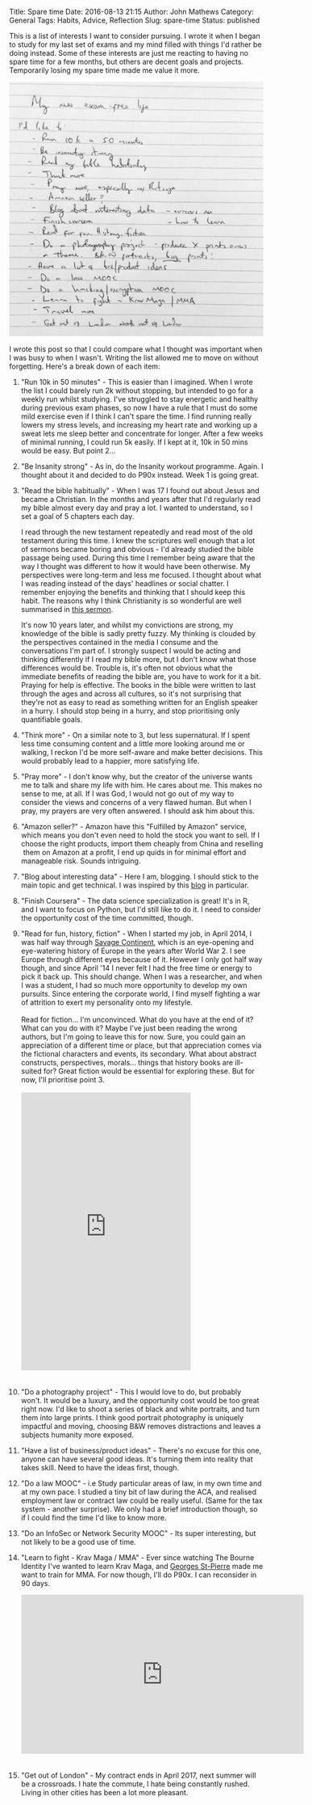 Title: Spare time
Date: 2016-08-13 21:15
Author: John Mathews
Category: General
Tags: Habits, Advice, Reflection
Slug: spare-time
Status: published

This is a list of interests I want to consider pursuing. I wrote it when I began to study for my last set of exams and my mind filled with things I'd rather be doing instead. Some of these interests are just me reacting to having no spare time for a few months, but others are decent goals and projects. Temporarily losing my spare time made me value it more.

![free-time](/images/spare_time.jpg)

I wrote this post so that I could compare what I thought was important when I was busy to when I wasn't. Writing the list allowed me to move on without forgetting. Here's a break down of each item:

1.  "Run 10k in 50 minutes" - This is easier than I imagined. When I wrote the list I could barely run 2k without stopping, but intended to go for a weekly run whilst studying. I've struggled to stay energetic and healthy during previous exam phases, so now I have a rule that I must do some mild exercise even if I think I can't spare the time. I find running really lowers my stress levels, and increasing my heart rate and working up a sweat lets me sleep better
    and concentrate for longer. After a few weeks of minimal running, I could run 5k easily. If I kept at it, 10k in 50 mins would be easy. But point 2...

2. "Be Insanity strong" - As in, do the Insanity workout programme. Again. I thought about it and decided to do P90x instead. Week 1 is going great.

3. "Read the bible habitually" - When I was 17 I found out about Jesus and became a Christian. In the months and years after that I'd regularly read my bible almost every day and pray a lot. I wanted to understand, so I set a goal of 5 chapters each day.

    I read through the new testament repeatedly and read most of the old testament during this time. I knew the scriptures well enough that a lot of sermons became boring and obvious - I'd already studied the bible passage being used. During this time I remember being aware that the way I thought was different to how it would have been otherwise. My perspectives were long-term and less me focused. I thought about what I was reading instead of the days' headlines or social chatter. I remember enjoying the benefits and thinking that I should keep this habit. The reasons why I think Christianity is so wonderful are well summarised in [this sermon](http://messages.destinyedinburgh.com/sermon/the-gospel-we-preach-a-message-for-leaders).

    It's now 10 years later, and whilst my convictions are strong, my knowledge of the bible is sadly pretty fuzzy. My thinking is clouded by the perspectives contained in the media I consume and the conversations I'm part of. I strongly suspect I would be acting and
    thinking differently if I read my bible more, but I don't know what those differences would be. Trouble is, it's often not obvious what the immediate benefits of reading the bible are, you have to work for it a bit. Praying for help is effective. The books in the bible were written to last through the ages and across all cultures, so it's not surprising that they're not as easy to read as something written for an English speaker in a hurry. I should stop being in a hurry, and stop prioritising only quantifiable goals.

4. "Think more" - On a similar note to 3, but less supernatural. If I spent less time consuming content and a little more looking around me or walking, I reckon I'd be more self-aware and make better decisions. This would probably lead to a happier, more satisfying life.

5. "Pray more" - I don't know why, but the creator of the universe wants me to talk and share my life with him. He cares about me. This makes no sense to me, at all. If I was God, I would not go out of my way to consider the views and concerns of a very flawed human. But
    when I pray, my prayers are very often answered. I should ask him about this.

6. "Amazon seller?" - Amazon have this "Fulfilled by Amazon" service,
    which means you don't even need to hold the stock you want to sell.
    If I choose the right products, import them cheaply from China and
    reselling  them on Amazon at a profit, I end up quids in for minimal
    effort and manageable risk. Sounds intriguing.

7. "Blog about interesting data" - Here I am, blogging. I should stick
    to the main topic and get technical. I was inspired by this
    [blog](http://www.curiousgnu.com/) in particular.

8. "Finish Coursera" - The data science specialization is great! It's in R, and I want to focus on Python, but I'd still like to do it. I need to consider the opportunity cost of the time committed, though.

9. "Read for fun, history, fiction" - When I started my job, in April 2014, I was half way through [Savage Continent](https://read.amazon.co.uk/kp/embed?asin=B00796LLLK&asin=B00796LLLK&preview=newtab&linkCode=kpe&ref_=cm_sw_r_kb_dp_GP2Rxb3Q8MYC4), which is an eye-opening and eye-watering history of Europe in the years after World War 2. I see Europe through different eyes because of it. However I only got half way though, and since April '14 I never felt I had the free time or energy to pick it back up. This should change. When I was a researcher, and when I was a student, I had so much more opportunity to develop my own pursuits. Since entering the corporate world, I find myself fighting a war of attrition to exert my personality onto my lifestyle. </br> </br> Read for fiction... I'm unconvinced. What do you have at the end of it? What can you do with it? Maybe I've just been reading the wrong authors, but I'm going to leave this for now. Sure, you could gain an appreciation of a different time or place, but that appreciation comes via the fictional characters and events, its secondary. What about abstract constructs, perspectives, morals... things that history books are ill-suited for? Great fiction would be essential for exploring these. But for now, I'll prioritise point 3.</br>  </br> <iframe style="max-width: 100%; float:middle" src="https://read.amazon.co.uk/kp/card?asin=B00796LLLK&amp;asin=B00796LLLK&amp;preview=inline&amp;linkCode=kpe&amp;ref_=cm_sw_r_kb_dp_GP2Rxb3Q8MYC4" width="336" height="550" frameborder="0" allowfullscreen="allowfullscreen"></iframe> </br> </br>

10. "Do a photography project" - This I would love to do, but probably won't. It would be a luxury, and the opportunity cost would be too great right now. I'd like to shoot a series of black and white portraits, and turn them into large prints. I think good portrait photography is uniquely impactful and moving, choosing B&W removes distractions and leaves a subjects humanity more exposed.

11. "Have a list of business/product ideas" - There's no excuse for this
    one, anyone can have several good ideas. It's turning them into
    reality that takes skill. Need to have the ideas first, though.

12. "Do a law MOOC" - i.e Study particular areas of law, in my own time
    and at my own pace. I studied a tiny bit of law during the ACA, and
    realised employment law or contract law could be really useful.
    (Same for the tax system - another surprise). We only had a brief
    introduction though, so if I could find the time I'd like to know
    more.

13. "Do an InfoSec or Network Security MOOC" - Its super interesting,
    but not likely to be a good use of time.

14. "Learn to fight - Krav Maga / MMA" - Ever since watching The Bourne
    Identity I've wanted to learn Krav Maga, and [Georges
    St-Pierre](https://youtu.be/LybrzdG96_8) made me want to train
    for MMA. For now though, I'll do P90x. I can reconsider in 90 days.

    <div class="embed-responsive embed-responsive-16by9">
    <iframe width="560" height="315" class="embed-responsive-item" src="https://www.youtube.com/embed/u0_8dzaNxhg" frameborder="0" allowfullscreen></iframe>    
     </div>

15. "Get out of London" - My contract ends in April 2017, next summer
    will be a crossroads. I hate the commute, I hate being constantly
    rushed. Living in other cities has been a lot more pleasant.

